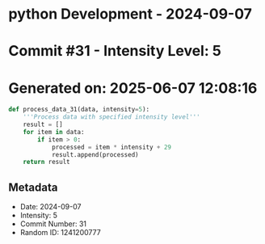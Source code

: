 ﻿# python Development - 2024-09-07
# Commit #31 - Intensity Level: 5
# Generated on: 2025-06-07 12:08:16
```python
def process_data_31(data, intensity=5):
    '''Process data with specified intensity level'''
    result = []
    for item in data:
        if item > 0:
            processed = item * intensity + 29
            result.append(processed)
    return result
```
## Metadata
- Date: 2024-09-07
- Intensity: 5
- Commit Number: 31
- Random ID: 1241200777
